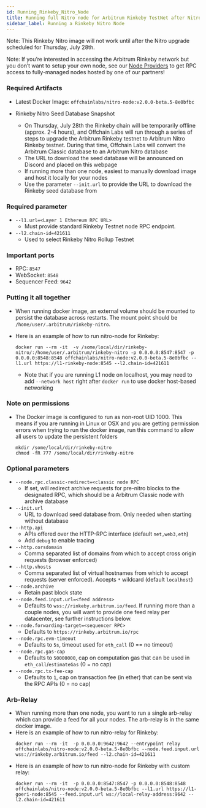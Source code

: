 ```yaml
---
id: Running_Rinkeby_Nitro_Node
title: Running full Nitro node for Arbitrum Rinkeby TestNet after Nitro upgrade
sidebar_label: Running a Rinkeby Nitro Node
---
```


Note: This Rinkeby Nitro image will not work until after the Nitro upgrade scheduled for Thursday, July 28th.

Note: If you’re interested in accessing the Arbitrum Rinkeby network but you don’t want to setup your own node, see our [Node Providers](https://developer.offchainlabs.com/docs/node_providers) to get RPC access to fully-managed nodes hosted by one of our partners!

### Required Artifacts

- Latest Docker Image: `offchainlabs/nitro-node:v2.0.0-beta.5-8e0bfbc`

- Rinkeby Nitro Seed Database Snapshot
  - On Thursday, July 28th the Rinkeby chain will be temporarily offline (approx. 2-4 hours), and Offchain Labs will run through a series of steps to upgrade the Arbitrum Rinkeby testnet to Arbitrum Nitro Rinkeby testnet. During that time, Offchain Labs will convert the Arbitrum Classic database to an Arbitrum Nitro database
  - The URL to download the seed database will be announced on Discord and placed on this webpage
  - If running more than one node, easiest to manually download image and host it locally for your nodes
  - Use the parameter `--init.url` to provide the URL to download the Rinkeby seed database from

### Required parameter

- `--l1.url=<Layer 1 Ethereum RPC URL>`
  - Must provide standard Rinkeby Testnet node RPC endpoint.
- `--l2.chain-id=421611`
  - Used to select Rinkeby Nitro Rollup Testnet

### Important ports

- RPC: `8547`
- WebSocket: `8548`
- Sequencer Feed: `9642`

### Putting it all together

- When running docker image, an external volume should be mounted to persist the database across restarts. The mount point should be `/home/user/.arbitrum/rinkeby-nitro`.
- Here is an example of how to run nitro-node for Rinkeby:

  ```
  docker run --rm -it  -v /some/local/dir/rinkeby-nitro/:/home/user/.arbitrum/rinkeby-nitro -p 0.0.0.0:8547:8547 -p 0.0.0.0:8548:8548 offchainlabs/nitro-node:v2.0.0-beta.5-8e0bfbc --l1.url https://l1-rinkeby-node:8545 --l2.chain-id=421611
  ```

  - Note that if you are running L1 node on localhost, you may need to add `--network host` right after `docker run` to use docker host-based networking

### Note on permissions

- The Docker image is configured to run as non-root UID 1000. This means if you are running in Linux or OSX and you are getting permission errors when trying to run the docker image, run this command to allow all users to update the persistent folders
  ```
  mkdir /some/local/dir/rinkeby-nitro
  chmod -fR 777 /some/local/dir/rinkeby-nitro
  ```

### Optional parameters

- `--node.rpc.classic-redirect=<classic node RPC`
  - If set, will redirect archive requests for pre-nitro blocks to the designated RPC, which should be a Arbitrum Classic node with archive database
- `--init.url`
  - URL to download seed database from. Only needed when starting without database
- `--http.api`
  - APIs offered over the HTTP-RPC interface (default `net,web3,eth`)
  - Add `debug` to enable tracing
- `--http.corsdomain`
  - Comma separated list of domains from which to accept cross origin requests (browser enforced)
- `--http.vhosts`
  - Comma separated list of virtual hostnames from which to accept requests (server enforced). Accepts `*` wildcard (default `localhost`)
- `--node.archive`
  - Retain past block state
- `--node.feed.input.url=<feed address>`
  - Defaults to `wss://rinkeby.arbitrum.io/feed`. If running more than a couple nodes, you will want to provide one feed relay per datacenter, see further instructions below.
- `--node.forwarding-target=<sequencer RPC>`
  - Defaults to `https://rinkeby.arbitrum.io/rpc`
- `--node.rpc.evm-timeout`
  - Defaults to `5s`, timeout used for `eth_call` (0 == no timeout)
- `--node.rpc.gas-cap`
  - Defaults to `50000000`, cap on computation gas that can be used in `eth_call`/`estimateGas` (0 = no cap)
- `--node.rpc.tx-fee-cap`
  - Defaults to `1`, cap on transaction fee (in ether) that can be sent via the RPC APIs (0 = no cap)

### Arb-Relay

- When running more than one node, you want to run a single arb-relay which can provide a feed for all your nodes.
  The arb-relay is in the same docker image.
- Here is an example of how to run nitro-relay for Rinkeby:
  ```
  docker run --rm -it  -p 0.0.0.0:9642:9642 --entrypoint relay offchainlabs/nitro-node:v2.0.0-beta.5-8e0bfbc --node.feed.input.url wss://rinkeby.arbitrum.io/feed --l2.chain-id=421611
  ```
- Here is an example of how to run nitro-node for Rinkeby with custom relay:
  ```
  docker run --rm -it  -p 0.0.0.0:8547:8547 -p 0.0.0.0:8548:8548 offchainlabs/nitro-node:v2.0.0-beta.5-8e0bfbc --l1.url https://l1-goeri-node:8545 --feed.input.url ws://local-relay-address:9642 --l2.chain-id=421611
  ```
